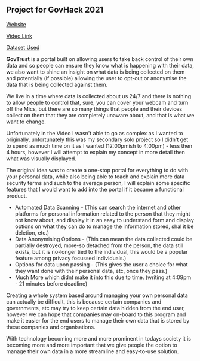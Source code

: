 ## Project for GovHack 2021

[Website](https://coop.ga/GovTrust/)

[Video Link](https://drive.google.com/file/d/1VeXwjfhSSz-QXVppK8h8R2dZPqLyTBDa/view?usp=sharing)

[Dataset Used](https://data.sa.gov.au/data/dataset/covid-safe-checkins)

**GovTrust** is a portal built on allowing users to take back control of their own data and so people can ensure they know what is happening with their data, we also want to shine an insight on what data is being collected on them and potentially (if possible) allowing the user to opt-out or anonymise the data that is being collected against them.

We live in a time where data is collected about us 24/7 and there is nothing to allow people to control that, sure, you can cover your webcam and turn off the Mics, but there are so many things that people and their devices collect on them that they are completely unaware about, and that is what we want to change.

Unfortunately in the Video I wasn't able to go as complex as I wanted to originally, unfortunately this was my secondary solo project so I didn't get to spend as much time on it as I wanted (12:00pmish to 4:00pm) - less then 4 hours, however I will attempt to explain my concept in more detail then what was visually displayed.

The original idea was to create a one-stop portal for everything to do with your personal data, while also being able to teach and explain more data security terms and such to the average person, I will explain some specific features that I would want to add into the portal if it became a functional product.

- Automated Data Scanning - (This can search the internet and other platforms for personal information related to the person that they might not know about, and display it in an easy to understand form and display options on what they can do to manage the information stored, shal it be deletion, etc.)
- Data Anonymising Options - (This can mean the data collected could be partially destroyed, more-so detached from the person, the data still exists, but it is no-longer tied to the individual, this would be a popular feature among privacy focussed individuals.)
- Options for data upon passing - (This gives the user a choice for what they want done with their personal data, etc, once they pass.)
- Much More which didnt make it into this due to time. (writing at 4:09pm - 21 minutes before deadline)

Creating a whole system based around managing your own personal data can actually be difficult, this is because certain companies and governments, etc may try to keep certain data hidden from the end user, however we can hope that companies may on-board to this program and make it easier for the end users to manage their own data that is stored by these companies and organisations.

With technology becoming more and more prominent in todays society it is becoming more and more important that we give people the option to manage their own data in a more streamline and easy-to-use solution.
